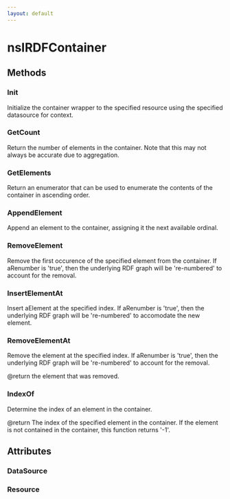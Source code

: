 ```yaml
---
layout: default
---
```


# nsIRDFContainer #

## Methods ##

### Init ###

Initialize the container wrapper to the specified resource
using the specified datasource for context.


### GetCount ###

Return the number of elements in the container. Note that this
may not always be accurate due to aggregation.


### GetElements ###

Return an enumerator that can be used to enumerate the contents
of the container in ascending order.


### AppendElement ###

Append an element to the container, assigning it the next
available ordinal.


### RemoveElement ###

Remove the first occurence of the specified element from the
container. If aRenumber is 'true', then the underlying RDF graph
will be 're-numbered' to account for the removal.


### InsertElementAt ###

Insert aElement at the specified index. If aRenumber is 'true', then
the underlying RDF graph will be 're-numbered' to accomodate the new
element.


### RemoveElementAt ###

Remove the element at the specified index. If aRenumber is 'true', then
the underlying RDF graph will be 're-numbered' to account for the
removal.

@return the element that was removed.


### IndexOf ###

Determine the index of an element in the container.

@return The index of the specified element in the container. If
the element is not contained in the container, this function
returns '-1'.


## Attributes ##

### DataSource ###

### Resource ###
